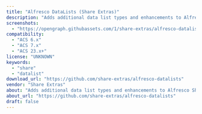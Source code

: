 ```yaml
---
title: "Alfresco DataLists (Share Extras)"
description: "Adds additional data list types and enhancements to Alfresco Share data lists."
screenshots:
  - "https://opengraph.githubassets.com/1/share-extras/alfresco-datalists"
compatibility:
  - "ACS 6.x"
  - "ACS 7.x"
  - "ACS 23.x+"
license: "UNKNOWN"
keywords:
  - "share"
  - "datalist"
download_url: "https://github.com/share-extras/alfresco-datalists"
vendor: "Share Extras"
about: "Adds additional data list types and enhancements to Alfresco Share data lists."
about_url: "https://github.com/share-extras/alfresco-datalists"
draft: false
---
```


